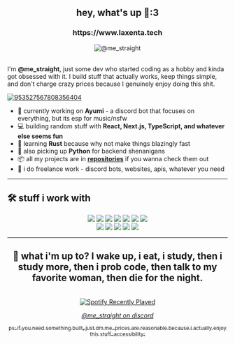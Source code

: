<div align="center">
    <h2>hey, what's up 👋:3</h2>
    <h3>https://www.laxenta.tech</h3>
    <img align="center" src="https://static0.gamerantimages.com/wordpress/wp-content/uploads/2024/11/wuthering-waves-wuwa-14-release-date-and-time-maintenance-starts-ends-when-camellya-coming-out.jpg" alt="@me_straight"/>
</div>
<br/>

<p align="left">
    I'm <b>@me_straight</b>, just some dev who started coding as a hobby and kinda got obsessed with it. I build stuff that actually works, keep things simple, and don't charge crazy prices because I genuinely enjoy doing this shit.
</p> 

<p align="left">
<!--     <a href="https://twitter.com/" target="_blank">
        <img src="https://img.shields.io/badge/@me_straight-%23000000.svg?style=for-the-badge&logo=X&logoColor=white" alt="@me_straight" />
    </a> -->
    <a href="https://discordapp.com/users/953527567808356404" target="_blank">
        <img src="https://img.shields.io/badge/@me_straight-%235865F2.svg?style=for-the-badge&logo=discord&logoColor=white" alt="953527567808356404" />
    </a>
</p>

- 🤖 currently working on **Ayumi** - a discord bot that focuses on everything, but its esp for music/nsfw
- 💻 building random stuff with **React, Next.js, TypeScript, and whatever else seems fun**
- 🦀 learning **Rust** because why not make things blazingly fast
- 🐍 also picking up **Python** for backend shenanigans
- 📦 all my projects are in **[repositories](https://github.com/shelleyloosespatience?tab=repositories)** if you wanna check them out
- 💸 i do freelance work - discord bots, websites, apis, whatever you need

---

## 🛠️ stuff i work with

<div align="center">
    <img src="https://img.shields.io/badge/React-%2320232a.svg?style=for-the-badge&logo=react&logoColor=%2361DAFB" />
    <img src="https://img.shields.io/badge/Next.js-black?style=for-the-badge&logo=next.js&logoColor=white" />
    <img src="https://img.shields.io/badge/TypeScript-%23007ACC.svg?style=for-the-badge&logo=typescript&logoColor=white" />
    <img src="https://img.shields.io/badge/-JavaScript-F7DF1E?logo=javascript&logoColor=000&style=for-the-badge" />
    <img src="https://img.shields.io/badge/Vue.js-%2335495e.svg?style=for-the-badge&logo=vuedotjs&logoColor=%234FC08D" />
    <img src="https://img.shields.io/badge/node.js-6DA55F?style=for-the-badge&logo=node.js&logoColor=white" />
    <img src="https://img.shields.io/badge/Discord.js-%235865F2.svg?style=for-the-badge&logo=discord&logoColor=white" />
    <br/>
    <img src="https://img.shields.io/badge/rust-%23000000.svg?style=for-the-badge&logo=rust&logoColor=white" />
    <img src="https://img.shields.io/badge/python-3670A0?style=for-the-badge&logo=python&logoColor=ffdd54" />
    <img src="https://img.shields.io/badge/Visual%20Studio%20Code-0078d7.svg?style=for-the-badge&logo=visual-studio-code&logoColor=white" />
    <img src="https://img.shields.io/badge/-Git-F05032?logo=git&logoColor=fff&style=for-the-badge" />
    <img src="https://img.shields.io/badge/MongoDB-%234ea94b.svg?style=for-the-badge&logo=mongodb&logoColor=white" />
</div>

---

<div align="center">
    <h2>🎵 what i'm up to? I wake up, i eat, i study, then i study more, then i prob code, then talk to my favorite woman, then die for the night.</h2>
<!--     <a href="https://discord.com/users/953527567808356404" target="_blank">
        <img src="https://lanyard.cnrad.dev/api/953527567808356404" /> -->
    </a>
    <br/>
    <a href="https://open.spotify.com/user/31ap5y3jngmpcyhal65mjkhgqxzm" target="_blank">
<img src="https://www.laxenta.tech/api/spotify-tracks?user=a029834021941b365e835e6e0bc3e66b&footer=Laxenta+Inc&color=1f4cd1" alt="Spotify Recently Played" />

<div align="center">
    <p><i>@me_straight on discord</i></p>
    <p><sub>ps: if you need something built, just dm me. prices are reasonable because i actually enjoy this stuff :accessibility: </sub></p>
</div>
